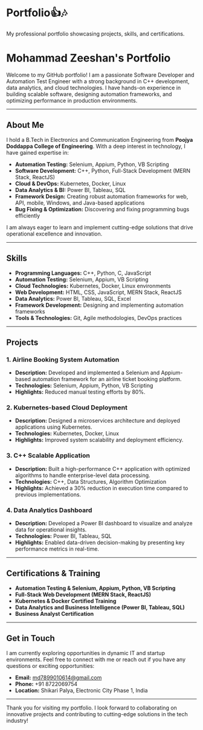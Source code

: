 # Portfolio👍🎶
My professional portfolio showcasing projects, skills, and certifications.
# Mohammad Zeeshan's Portfolio

Welcome to my GitHub portfolio! I am a passionate Software Developer and Automation Test Engineer with a strong background in C++ development, data analytics, and cloud technologies. I have hands-on experience in building scalable software, designing automation frameworks, and optimizing performance in production environments.

---

## About Me

I hold a B.Tech in Electronics and Communication Engineering from **Poojya Doddappa College of Engineering**. With a deep interest in technology, I have gained expertise in:

- **Automation Testing:** Selenium, Appium, Python, VB Scripting
- **Software Development:** C++, Python, Full-Stack Development (MERN Stack, ReactJS)
- **Cloud & DevOps:** Kubernetes, Docker, Linux
- **Data Analytics & BI:** Power BI, Tableau, SQL
- **Framework Design:** Creating robust automation frameworks for web, API, mobile, Windows, and Java-based applications
- **Bug Fixing & Optimization:** Discovering and fixing programming bugs efficiently

I am always eager to learn and implement cutting-edge solutions that drive operational excellence and innovation.

---

## Skills

- **Programming Languages:** C++, Python, C, JavaScript
- **Automation Testing:** Selenium, Appium, VB Scripting
- **Cloud Technologies:** Kubernetes, Docker, Linux environments
- **Web Development:** HTML, CSS, JavaScript, MERN Stack, ReactJS
- **Data Analytics:** Power BI, Tableau, SQL, Excel
- **Framework Development:** Designing and implementing automation frameworks
- **Tools & Technologies:** Git, Agile methodologies, DevOps practices

---

## Projects

### 1. **Airline Booking System Automation**
- **Description:** Developed and implemented a Selenium and Appium-based automation framework for an airline ticket booking platform.
- **Technologies:** Selenium, Appium, Python, VB Scripting
- **Highlights:** Reduced manual testing efforts by 80%.

### 2. **Kubernetes-based Cloud Deployment**
- **Description:** Designed a microservices architecture and deployed applications using Kubernetes.
- **Technologies:** Kubernetes, Docker, Linux
- **Highlights:** Improved system scalability and deployment efficiency.

### 3. **C++ Scalable Application**
- **Description:** Built a high-performance C++ application with optimized algorithms to handle enterprise-level data processing.
- **Technologies:** C++, Data Structures, Algorithm Optimization
- **Highlights:** Achieved a 30% reduction in execution time compared to previous implementations.

### 4. **Data Analytics Dashboard**
- **Description:** Developed a Power BI dashboard to visualize and analyze data for operational insights.
- **Technologies:** Power BI, Tableau, SQL
- **Highlights:** Enabled data-driven decision-making by presenting key performance metrics in real-time.

---

## Certifications & Training

- **Automation Testing & Selenium, Appium, Python, VB Scripting**
- **Full-Stack Web Development (MERN Stack, ReactJS)**
- **Kubernetes & Docker Certified Training**
- **Data Analytics and Business Intelligence (Power BI, Tableau, SQL)**
- **Business Analyst Certification**

---

## Get in Touch

I am currently exploring opportunities in dynamic IT and startup environments. Feel free to connect with me or reach out if you have any questions or exciting opportunities:

- **Email:** [md7899010614@gmail.com](mailto:md7899010614@gmail.com)
- **Phone:** +91 8722069754
- **Location:** Shikari Palya, Electronic City Phase 1, India

---

Thank you for visiting my portfolio. I look forward to collaborating on innovative projects and contributing to cutting-edge solutions in the tech industry!
